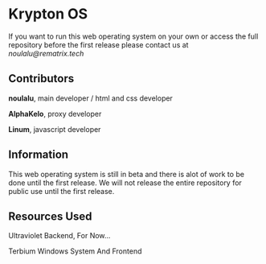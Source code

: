 # Krypton OS

If you want to run this web operating system on your own or access the full repository before the first release please contact us at _noulalu@rematrix.tech_

## Contributors

**noulalu**, main developer / html and css developer

**AlphaKelo**, proxy developer

**Linum**, javascript developer

## Information

This web operating system is still in beta and there is alot of work to be done until the first release.
We will not release the entire repository for public use until the first release.

## Resources Used

Ultraviolet Backend, For Now...

Terbium Windows System And Frontend
